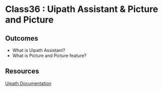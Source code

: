 # Class36 : Uipath Assistant & Picture and Picture 

## Outcomes

- What is Uipath Assistant?
- What is Picture and Picture feature?


## Resources

[Uipath Documentation](https://docs.uipath.com/)
